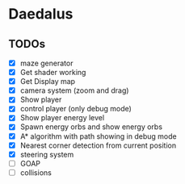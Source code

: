 # Daedalus

## TODOs

- [x] maze generator
- [x] Get shader working
- [x] Get Display map
- [x] camera system (zoom and drag)
- [x] Show player
- [x] control player (only debug mode)
- [x] Show player energy level
- [x] Spawn energy orbs and show energy orbs
- [x] A\* algorithm with path showing in debug mode
- [x] Nearest corner detection from current position
- [x] steering system
- [ ] GOAP
- [ ] collisions
